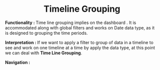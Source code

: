 <h1><center>Timeline Grouping</center> </h1>

<b> Functionality :  </b> Time line grouping implies on the dashboard . It is accommodated along with global filters and works on Date data type, as it is designed to grouping the time periods.

  

<b>Interpretation :  </b> If we want to apply a filter to group of data in a timeline to see and work on one timeline at a time by apply the data type, at this point we can deal with **Time Line Grouping**.

  
  

 <b>Navigation : </b> 

<!--stackedit_data:
eyJoaXN0b3J5IjpbNDk0MjE0NDQ5LDE0NDY1NjYxNjBdfQ==
-->